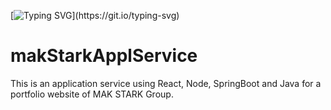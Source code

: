 [![Typing SVG](https://readme-typing-svg.herokuapp.com?font=Fira+Code&pause=1000&width=435&lines=Mak+Stark+Group+Portfolio;StudioMS+(wedding+birthday-;anniversary+Fest+%26+other);ProductionMS+(concept+videos+music+vieos+%26+other+story+videos);CustoMS+(Printed+T-Shirt+%26+stickers))](https://git.io/typing-svg)
# makStarkApplService
This is an application service using React, Node, SpringBoot and Java for a portfolio website of MAK STARK Group.
